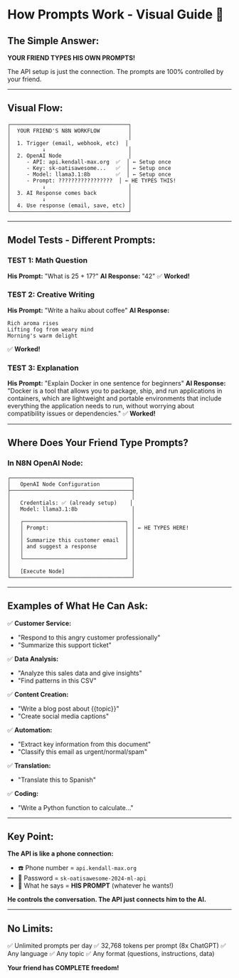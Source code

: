 # How Prompts Work - Visual Guide 🎯

## The Simple Answer:

**YOUR FRIEND TYPES HIS OWN PROMPTS!**

The API setup is just the connection. The prompts are 100% controlled by your friend.

---

## Visual Flow:

```
┌─────────────────────────────────────┐
│  YOUR FRIEND'S N8N WORKFLOW         │
│                                     │
│  1. Trigger (email, webhook, etc)  │
│          ↓                          │
│  2. OpenAI Node                     │
│     - API: api.kendall-max.org  ✅  │ ← Setup once
│     - Key: sk-oatisawesome...   ✅  │ ← Setup once
│     - Model: llama3.1:8b        ✅  │ ← Setup once
│     - Prompt: ?????????????????  │ ← HE TYPES THIS!
│          ↓                          │
│  3. AI Response comes back          │
│          ↓                          │
│  4. Use response (email, save, etc) │
└─────────────────────────────────────┘
```

---

## Model Tests - Different Prompts:

### TEST 1: Math Question
**His Prompt:** "What is 25 + 17?"
**AI Response:** "42"
✅ **Worked!**

### TEST 2: Creative Writing
**His Prompt:** "Write a haiku about coffee"
**AI Response:**
```
Rich aroma rises
Lifting fog from weary mind
Morning's warm delight
```
✅ **Worked!**

### TEST 3: Explanation
**His Prompt:** "Explain Docker in one sentence for beginners"
**AI Response:** "Docker is a tool that allows you to package, ship, and run applications in containers, which are lightweight and portable environments that include everything the application needs to run, without worrying about compatibility issues or dependencies."
✅ **Worked!**

---

## Where Does Your Friend Type Prompts?

### In N8N OpenAI Node:

```
┌──────────────────────────────────────┐
│   OpenAI Node Configuration          │
├──────────────────────────────────────┤
│                                      │
│   Credentials: ✅ (already setup)    │
│   Model: llama3.1:8b                 │
│                                      │
│   ┌────────────────────────────────┐ │
│   │ Prompt:                        │ │ ← HE TYPES HERE!
│   │                                │ │
│   │ Summarize this customer email  │ │
│   │ and suggest a response         │ │
│   │                                │ │
│   └────────────────────────────────┘ │
│                                      │
│   [Execute Node]                     │
└──────────────────────────────────────┘
```

---

## Examples of What He Can Ask:

✅ **Customer Service:**
- "Respond to this angry customer professionally"
- "Summarize this support ticket"

✅ **Data Analysis:**
- "Analyze this sales data and give insights"
- "Find patterns in this CSV"

✅ **Content Creation:**
- "Write a blog post about {{topic}}"
- "Create social media captions"

✅ **Automation:**
- "Extract key information from this document"
- "Classify this email as urgent/normal/spam"

✅ **Translation:**
- "Translate this to Spanish"

✅ **Coding:**
- "Write a Python function to calculate..."

---

## Key Point:

**The API is like a phone connection:**
- ☎️ Phone number = `api.kendall-max.org`
- 🔑 Password = `sk-oatisawesome-2024-ml-api`
- 💬 What he says = **HIS PROMPT** (whatever he wants!)

**He controls the conversation. The API just connects him to the AI.**

---

## No Limits:

✅ Unlimited prompts per day
✅ 32,768 tokens per prompt (8x ChatGPT)
✅ Any language
✅ Any topic
✅ Any format (questions, instructions, data)

**Your friend has COMPLETE freedom!**
